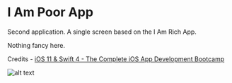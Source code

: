 # I Am Poor App

Second application. A single screen based on the I Am Rich App.

Nothing fancy here.

Credits - [iOS 11 & Swift 4 - The Complete iOS App Development Bootcamp](https://www.udemy.com/ios-11-app-development-bootcamp)

![alt text](https://github.com/snuff4/iOS-Projects/blob/master/Project%20-%20I%20Am%20Poor%20App/IAmPoorApp-Potrait.png)
